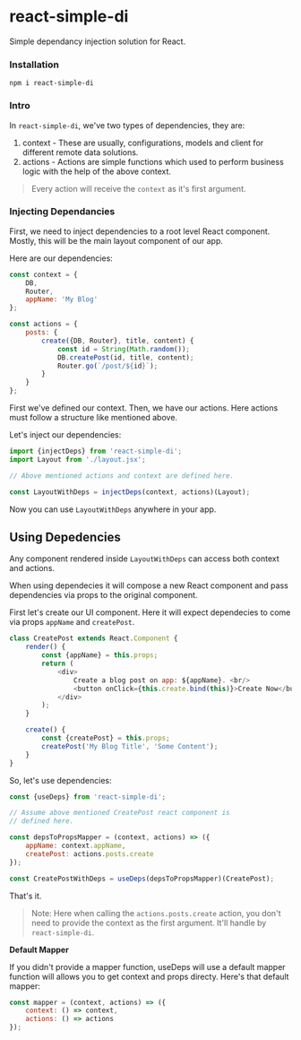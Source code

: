 # react-simple-di

Simple dependancy injection solution for React.

### Installation

```
npm i react-simple-di
```

### Intro

In `react-simple-di`, we've two types of dependencies, they are:

1. context - These are usually, configurations, models and client for different remote data solutions.
2. actions - Actions are simple functions which used to perform business logic with the help of the above context.

> Every action will receive the `context` as it's first argument.

### Injecting Dependancies

First, we need to inject dependencies to a root level React component. Mostly, this will be the main layout component of our app.

Here are our dependencies:
```js
const context = {
    DB,
    Router,
    appName: 'My Blog'
};

const actions = {
    posts: {
        create({DB, Router}, title, content) {
            const id = String(Math.random());
            DB.createPost(id, title, content);
            Router.go(`/post/${id}`);
        }
    }
};
```

First we've defined our context. Then, we have our actions. Here actions must follow a structure like mentioned above.

Let's inject our dependencies:

```js
import {injectDeps} from 'react-simple-di';
import Layout from './layout.jsx';

// Above mentioned actions and context are defined here.

const LayoutWithDeps = injectDeps(context, actions)(Layout);
```

Now you can use `LayoutWithDeps` anywhere in your app.

## Using Depedencies

Any component rendered inside `LayoutWithDeps` can access both context and actions. 

When using dependecies it will compose a new React component and pass dependencies via props to the original component.

First let's create our UI component. Here it will expect dependecies to come via props `appName` and `createPost`.

```js
class CreatePost extends React.Component {
    render() {
        const {appName} = this.props;
        return (
            <div>
                Create a blog post on app: ${appName}. <br/>
                <button onClick={this.create.bind(this)}>Create Now</button>
            </div>
        );
    }

    create() {
        const {createPost} = this.props;
        createPost('My Blog Title', 'Some Content');
    }
}
```

So, let's use dependencies:

```js
const {useDeps} from 'react-simple-di';

// Assume above mentioned CreatePost react component is
// defined here.

const depsToPropsMapper = (context, actions) => ({
    appName: context.appName,
    createPost: actions.posts.create
});

const CreatePostWithDeps = useDeps(depsToPropsMapper)(CreatePost);
```

That's it. 

> Note: Here when calling the `actions.posts.create` action, you don't need to provide the context as the first argument. It'll handle by `react-simple-di`.

**Default Mapper**

If you didn't provide a mapper function, useDeps will use a default mapper function will allows you to get context and props directy. Here's that default mapper:

```js
const mapper = (context, actions) => ({
    context: () => context,
    actions: () => actions
});
```
